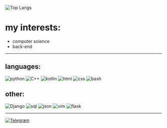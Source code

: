![Top Langs](https://github-readme-stats.vercel.app/api/top-langs/?username=L0puh&layout=donut&hide_title=true&langs_count=5&hide=c&bg_color=0D1117&border_radius=0&text_color=EDEDED&hide_border=true)
# my interests:
- computer science 
- back-end 
---
## languages:
![python](https://img.shields.io/badge/-python-3A3A3A?style=for-the-badge&logo=python&labelColor=979BBD&logoColor=979BBD)
![C++](https://img.shields.io/badge/c++-%2300599C.svg?style=for-the-badge&logo=c%2B%2B&labelColor=979BBD&logoColor=979BBD)
![kotlin](https://img.shields.io/badge/-kotlin-3A3A3A?style=for-the-badge&logo=kotlin&labelColor=979BBD&logoColor=979BBD)
![html](https://img.shields.io/badge/HTML5-E34F26?style=for-the-badge&logo=html5&labelColor=979BBD&logoColor=979BBD)
![css](https://img.shields.io/badge/CSS3-1572B6?style=for-the-badge&logo=css3&labelColor=979BBD&logoColor=979BBD)
![bash](https://img.shields.io/badge/Shell_Script-121011?style=for-the-badge&logo=gnu-bash&labelColor=979BBD&logoColor=979BBD)
## other:
![Django](https://img.shields.io/badge/-Django-3A3A3A?style=for-the-badge&logo=Django&labelColor=979BBD&logoColor=979BBD)
![sql](https://img.shields.io/badge/-sql-3A3A3A?style=for-the-badge&logo=mysql&labelColor=979BBD&logoColor=979BBD)
![json](https://img.shields.io/badge/json-5E5C5C?style=for-the-badge&logo=json&labelColor=979BBD&logoColor=979BBD)
![vim](https://img.shields.io/badge/VIM-%2311AB00.svg?&style=for-the-badge&logo=vim&labelColor=979BBD&logoColor=979BBD)
![flask](https://img.shields.io/badge/Flask-000000?style=for-the-badge&logo=flask&labelColor=979BBD&logoColor=979BBD)

---
[![Telegram](https://img.shields.io/badge/Telegram-2CA5E0?style=for-the-badge&logo=telegram&logoColor=white)](https://t.me/l1opuh)
